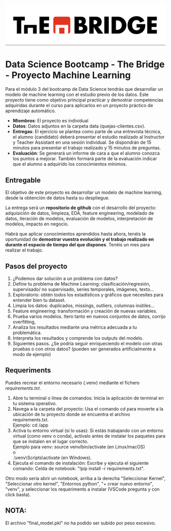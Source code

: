 ![The Bridge](./img/TheBridge_logo.png)  

# Data Science Bootcamp - The Bridge - Proyecto Machine Learning

Para el módulo 3 del bootcamp de Data Science tendrás que desarrollar un modelo de machine learning con el estudio previo de los datos. Este proyecto tiene como objetivo principal practicar y demostrar competencias adquiridas durante el curso para aplicarlos en un proyecto práctico de aprendizaje automático.

* **Miembros**: El proyecto es individual
* **Datos**: Datos adjuntos en la carpeta data (quejas-clientes.csv).
* **Entregas**: El ejercicio se plantea como parte de una entrevista técnica, el alumno (candidato) deberá presentar el estudio realizado al Instructor y Teacher Assistant en una sesión individual. Se dispondrán de 15 minutos para presentar el trabajo realizado y 15 minutos de preguntas.
* **Evaluación**: Se generará un informe de cara a que el alumno conozca los puntos a mejorar. También formará parte de la evaluación indicar que el alumno a adquirido los conocimientos mínimos.  
  
## Entregable
El objetivo de este proyecto es desarrollar un modelo de machine learning, desde la obtención de datos hasta su despliegue.

La entrega será un **repositorio de github** con el desarrollo del proyecto: adquisición de datos, limpieza, EDA, feature engineering, modelado de datos, iteración de modelos, evaluación de modelos, interpretación de modelos, impacto en negocio.

Habrá que aplicar conocimientos aprendidos hasta ahora, tenéis la oportunidad de **demostrar vuestra evolución y el trabajo realizado en durante el espacio de tiempo del que dispones**. Tenéis un mes para realizar el trabajo.  
  
## Pasos del proyecto
1. ¿Podemos dar solución a un problema con datos?
1. Define tu problema de Machine Learning: clasificación/regresión, supervisado/ no supervisado, series temporales, imágenes, texto...
1. Exploratorio: obtén todos los estadísticos y gráficos que necesites para entender bien tu dataset.
1. Limpia los datos: duplicados, missings, outliers, columnas inútiles...
1. Feature engineering: transformación y creación de nuevas variables.
1. Prueba varios modelos. Itero tanto en nuevos conjuntos de datos, corrijo overfitting,
1. Analiza los resultados mediante una métrica adecuada a tu problemática.
1. Interpreta los resultados y comprende los outputs del modelo.
1. Siguientes pasos. ¿Se podría seguir enriqueciendo el modelo con otras pruebas o con otros datos? (pueden ser generados artificialmente a modo de ejemplo)

## Requeriments
Puedes recrear el entorno necesario (.venv) mediante el fichero _requirements.txt_.
  
1. Abre tu terminal o línea de comandos: Inicia la aplicación de terminal en tu sistema operativo. 
2. Navega a la carpeta del proyecto: Usa el comando cd para moverte a la ubicación de tu proyecto donde se encuentra el archivo requirements.txt.  
Ejemplo: cd /app
3. Activa tu entorno virtual (si lo usas): Si estás trabajando con un entorno virtual (como venv o conda), actívalo antes de instalar los paquetes para que se instalen en el lugar correcto.  
Ejemplo para venv: source venv/bin/activate (en Linux/macOS)  
o  
.\venv\Scripts\activate (en Windows). 
4. Ejecuta el comando de instalación: Escribe y ejecuta el siguiente comando: 
Celda de notebook: "!pip install -r requirements.txt".  
  
Otro modo sería abrir un notebook, arriba a la derecha "Seleccionar Kernel", "Seleccionar otro kernel", "Entornos python", "+ crear nuevo entorno", "venv", y seleccionar los requeriments a instalar (VSCode pregunta y con click basta).

## NOTA:

El archivo "final_model.pkl" no ha podido ser subido por peso excesivo.